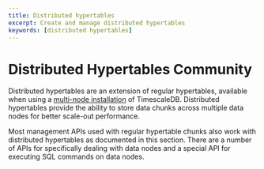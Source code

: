 ```yaml
---
title: Distributed hypertables
excerpt: Create and manage distributed hypertables
keywords: [distributed hypertables]
---
```


# Distributed Hypertables <Tag type="community">Community</Tag>

Distributed hypertables are an extension of regular hypertables, available when
using a [multi-node installation][getting-started-multi-node] of TimescaleDB.
Distributed hypertables provide the ability to store data chunks across multiple
data nodes for better scale-out performance.

Most management APIs used with regular hypertable chunks also work with distributed
hypertables as documented in this section. There are a number of APIs for
specifically dealing with data nodes and a special API for executing SQL commands
on data nodes.

[getting-started-multi-node]: /self-hosted/:currentVersion:/multinode-timescaledb/
